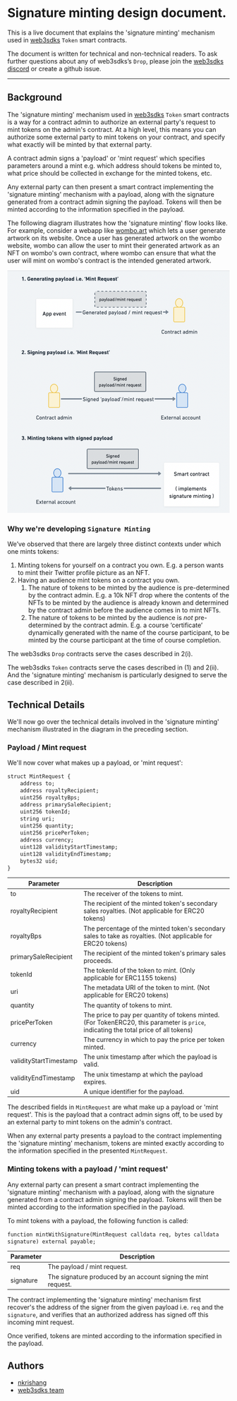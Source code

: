 # Signature minting design document.

This is a live document that explains the 'signature minting' mechanism used in [web3sdks](https://web3sdks.com/) `Token` smart contracts.

The document is written for technical and non-technical readers. To ask further questions about any of web3sdks’s `Drop`, please join the [web3sdks discord](https://discord.gg/n33UhsfUKB) or create a github issue.

---

## Background

The 'signature minting' mechanism used in [web3sdks](https://web3sdks.com/) `Token` smart contracts is a way for a contract admin to
authorize an external party's request to mint tokens on the admin's contract. At a high level, this means you can authorize some external party to mint tokens on your contract, and specify what exactly will be minted by that external party.

A contract admin signs a 'payload' or 'mint request' which specifies parameters around a mint e.g. which address should tokens be minted to, what price should be collected in exchange for the minted tokens, etc.

Any external party can then present a smart contract implementing the 'signature minting' mechanism with a payload, along with the signature generated from a contract admin signing the payload. Tokens will then be minted according to the information specified in the payload.

The following diagram illustrates how the 'signature minting' flow looks like. For example, consider a webapp like [wombo.art](https://www.wombo.art/) which lets a user generate artwork on its website. Once a user has generated artwork on the wombo website, wombo can allow the user to mint their generated artwork as an NFT on wombo's own contract, where wombo can ensure that what the user will mint on wombo's contract is the intended generated artwork.

![signaute-minting-diagram-1.png](/assets/signature-minting-diag-1.png)

### Why we're developing `Signature Minting`

We’ve observed that there are largely three distinct contexts under which one mints tokens:

1. Minting tokens for yourself on a contract you own. E.g. a person wants to mint their Twitter profile picture as an NFT.
2. Having an audience mint tokens on a contract you own.
    1. The nature of tokens to be minted by the audience is pre-determined by the contract admin. E.g. a 10k NFT drop where the contents of the NFTs to be minted by the audience is already known and determined by the contract admin before the audience comes in to mint NFTs.
    2. The nature of tokens to be minted by the audience is *not* pre-determined by the contract admin. E.g. a course ‘certificate’ dynamically generated with the name of the course participant, to be minted by the course participant at the time of course completion.

The web3sdks `Drop` contracts serve the cases described in 2(i).

The web3sdks `Token` contracts serve the cases described in (1) and 2(ii). And the 'signature minting' mechanism is particularly designed to serve the case described in 2(ii).

## Technical Details

We'll now go over the technical details involved in the 'signature minting' mechanism illustrated in the diagram in the preceding section.

### Payload / Mint request

We'll now cover what makes up a payload, or 'mint request':

```solidity
struct MintRequest {
    address to;
    address royaltyRecipient;
    uint256 royaltyBps;
    address primarySaleRecipient;
    uint256 tokenId;
    string uri;
    uint256 quantity;
    uint256 pricePerToken;
    address currency;
    uint128 validityStartTimestamp;
    uint128 validityEndTimestamp;
    bytes32 uid;
}
```

| Parameter | Description |
| --- | --- |
| to | The receiver of the tokens to mint. |
| royaltyRecipient | The recipient of the minted token's secondary sales royalties. (Not applicable for ERC20 tokens) |
| royaltyBps | The percentage of the minted token's secondary sales to take as royalties. (Not applicable for ERC20 tokens) |
| primarySaleRecipient | The recipient of the minted token's primary sales proceeds. |
| tokenId | The tokenId of the token to mint. (Only applicable for ERC1155 tokens)|
| uri | The metadata URI of the token to mint. (Not applicable for ERC20 tokens)|
| quantity | The quantity of tokens to mint.|
| pricePerToken | The price to pay per quantity of tokens minted. (For TokenERC20, this parameter is `price`, indicating the total price of all tokens)|
| currency | The currency in which to pay the price per token minted.|
| validityStartTimestamp | The unix timestamp after which the payload is valid.|
| validityEndTimestamp | The unix timestamp at which the payload expires.|
| uid | A unique identifier for the payload.|

The described fields in `MintRequest` are what make up a payload or 'mint request'. This is the payload that a contract admin signs off, to be used by an external party to mint tokens on the admin's contract.

When any external party presents a payload to the contract implementing the 'signature minting' mechanism, tokens are minted exactly according to the information specified in the presented `MintRequest`.

### Minting tokens with a payload / 'mint request'

Any external party can present a smart contract implementing the 'signature minting' mechanism with a payload, along with the signature generated from a contract admin signing the payload. Tokens will then be minted according to the information specified in the payload.

To mint tokens with a payload, the following function is called:

```solidity
function mintWithSignature(MintRequest calldata req, bytes calldata signature) external payable;
```

| Parameter | Description |
| --- | --- |
| req | The payload / mint request. |
| signature | The signature produced by an account signing the mint request. |

The contract implementing the 'signature minting' mechanism first recover's the address of the signer from the given payload i.e. `req` and the `signature`, and verifies that an authorized address has signed off this incoming mint request.

Once verified, tokens are minted according to the information specified in the payload.

## Authors
- [nkrishang](https://github.com/nkrishang)
- [web3sdks team](https://github.com/web3sdks)